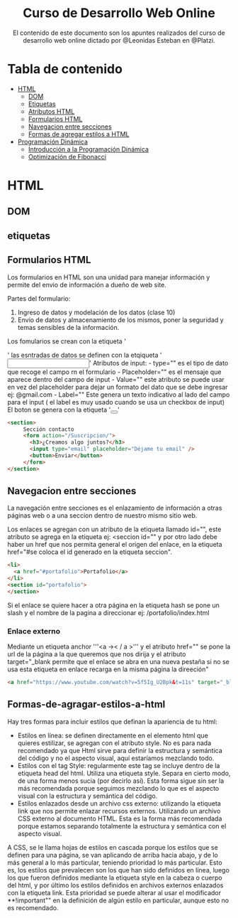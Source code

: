 <div align="center">
  <h1> Curso de Desarrollo Web Online</h1>
  <p> El contenido de este documento son los apuntes realizados del curso de desarrollo web online dictado por @Leonidas Esteban en @Platzi.</p>
</div>

# Tabla de contenido
- [HTML](#HTML)
    - [DOM](#DOM)
    - [Etiquetas](#etiquetas)
    - [Atributos HTML](#atributos-HTML)
    - [Formularios HTML](#Formularios-HTML)
    - [Navegacion entre secciones](#Navegacion-entre-secciones)
    - [Formas de agregar estilos a HTML](#formas-de-agragar-estilos-a-html)
- [Programación Dinámica](#Programación-Dinámica)
    - [Introducción a la Programación Dinámica](#Introducción-a-la-Programación-Dinámica)
    - [Optimización de Fibonacci](#Optimización-de-Fibonacci)
   
# HTML

## DOM

## etiquetas

## Formularios HTML

Los formularios en HTML son una unidad para manejar información y permite del envio de información a dueño de web site.

Partes del formulario:
1. Ingreso de datos y modelación de los datos (clase 10)
2. Envío de datos y almacenamiento de los mismos, poner la seguridad y temas sensibles de la información.
 
Los fomularios se crean con la etiqueta '<form></form>'
las esntradas de datos se definen con la etqiqueta '<input></input>' 
   Atributos de input:
     - type="" es el tipo de dato que recoge el campo rn el formulario
     - Placeholder="" es el mensaje que aparece dentro del campo de input
     - Value="" este atributo se puede usar en vez del placeholder para dejar un formato del dato que se debe ingresar ej: @gmail.com
     - Label="" Este genera un texto indicativo al lado del campo para el input ( el label es muy usado cuando se usa un checkbox de input)
El boton se genera con la etiqueta '<button></button>'
 
 ```HTML
<section>
      Sección contacto
      <form action="/Suscripcion/">
        <h3>¿Creamos algo juntos?</h3>
        <input type="email" placeholder="Déjame tu email" />
        <button>Enviar</button>
      </form>
</section>

```

## Navegacion entre secciones

La navegación entre secciones es el enlazamiento de información a otras páginas web o a una seccion dentro de nuestro mismo sitio web.

Los enlaces se agregan con un atributo de la etiqueta llamado id="", este atributo se agrega en la etiqueta ej: <seccion id="" y por otro lado debe haber un href que nos permita general el origen del enlace, en la etiqueta href="#se coloca el id generado en la etiqueta seccion".

```HTML
<li>
  <a href="#portafolio">Portafolio</a>
</li>
<section id="portafolio">
</section>

```

Si el enlace se quiere hacer a otra página en la etiqueta hash se pone un slash y el nombre de la pagina a direccionar ej: /portafolio/index.html

### Enlace externo

Mediante un etiqueta anchor '''<a  ->< / a >''' y el atributo href="" se pone la url de la página a la que queremos que nos dirija y el atributo target="_blank permite que el enlace se abra en una nueva pestaña si no se usa esta etiqueta en enlace recarga en la misma página la direeción"
 
```HTML
<a href="https://www.youtube.com/watch?v=5f5Ig_U2Bpk&t=11s" target="_blank">Ver platica </a>
```

## Formas-de-agragar-estilos-a-html

Hay tres formas para incluir estilos que definan la apariencia de tu html:

- Estilos en línea: se definen directamente en el elemento html que quieres estilizar, se agregan con el atributo style. No es para nada recomendado ya que Html sirve para definir la estructura y semántica del código y no el aspecto visual, aquí estaríamos mezclando todo.
- Estilos con el tag Style: regularmente este tag se incluye dentro de la etiqueta head del html. Utiliza una etiqueta style. Separa en cierto modo, de una forma menos sucia (por decirlo así). Esta forma sigue sin ser la más recomendada porque seguimos mezclando lo que es el aspecto visual con la estructura y semántica del código.
- Estilos enlazados desde un archivo css externo: utilizando la etiqueta link que nos permite enlazar recursos externos. Utilizando un archivo CSS externo al documento HTML. Esta es la forma más recomendada porque estamos separando totalmente la estructura y semántica con el aspecto visual.

A CSS, se le llama hojas de estilos en cascada porque los estilos que se definen para una página, se van aplicando de arriba hacia abajo, y de lo más general a lo más particular, teniendo prioridad lo más particular. Esto es, los estilos que prevalecen son los que han sido definidos en línea, luego los que fueron definidos mediante la etiqueta style en la cabeza o cuerpo del html, y por último los estilos definidos en archivos externos enlazados con la etiqueta link. Esta prioridad se puede alterar al usar el modificador **!important"" en la definición de algún estilo en particular, aunque esto no es recomendado.
